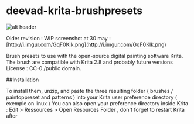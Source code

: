 deevad-krita-brushpresets
=========================

![alt header](http://s3.amazonaws.com/patreon/1253a8f7193f212aa4cb89eec6c1d250.jpg)

Older revision : WIP screenshot at 30 may : [http://i.imgur.com/GqF0Klk.png](http://i.imgur.com/GqF0Klk.png)

Brush presets to use with the open-source digital painting software Krita.
The brush are compatible with Krita 2.8 and probably future versions
License : CC-0 /public domain.

##Installation

To install them,  unzip, and paste the three resulting folder ( brushes / paintoppreset and patterns  ) into your Krita user preference directory ( exemple on linux )
You can also open your preference directory inside Krita : Edit > Ressources > Open Resources Folder , don't forget to restart Krita after

